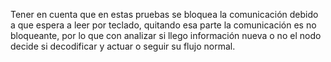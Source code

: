 Tener en cuenta que en estas pruebas se bloquea la comunicación debido a que espera a leer por teclado, quitando esa parte la comunicación es no bloqueante, por lo que con analizar si llego información nueva o no el nodo decide si decodificar y actuar o seguir su flujo normal.